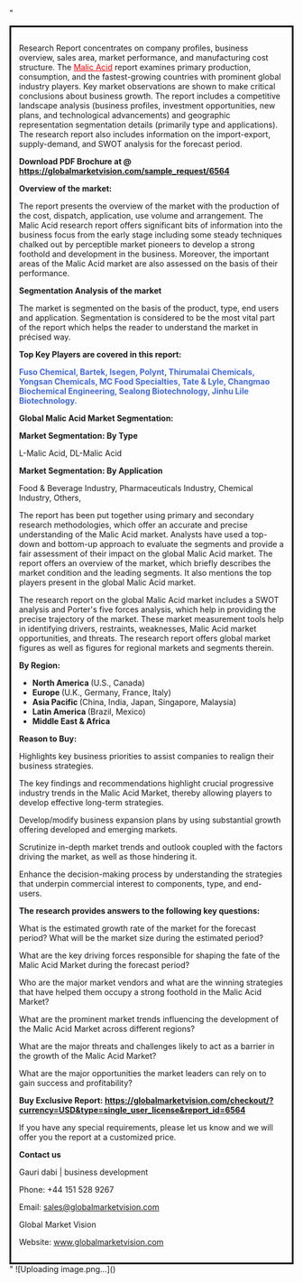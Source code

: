 "<div style='border: 3px solid black; padding: 1em;'>

Research Report concentrates on company profiles, business overview, sales area, market performance, and manufacturing cost structure. The <a style='color: #ff0000;' href='https://globalmarketvision.com/reports/global-malic-acid-market/6564'>Malic Acid</a> report examines primary production, consumption, and the fastest-growing countries with prominent global industry players. Key market observations are shown to make critical conclusions about business growth. The report includes a competitive landscape analysis (business profiles, investment opportunities, new plans, and technological advancements) and geographic representation segmentation details (primarily type and applications). The research report also includes information on the import-export, supply-demand, and SWOT analysis for the forecast period.

<strong>Download PDF Brochure at @</strong><strong> <a style='color: #ff0000;' href='https://globalmarketvision.com/sample_request/6564?utm_source=linkedinPulse&utm_medium=Dhiraj&utm_campaign=Dhiraj'><strong>https://globalmarketvision.com/sample_request/6564 </strong></a></strong>

<strong>Overview of the market:</strong>

The report presents the overview of the market with the production of the cost, dispatch, application, use volume and arrangement. The Malic Acid research report offers significant bits of information into the business focus from the early stage including some steady techniques chalked out by perceptible market pioneers to develop a strong foothold and development in the business. Moreover, the important areas of the Malic Acid market are also assessed on the basis of their performance.

<strong>Segmentation Analysis of the market</strong>

The market is segmented on the basis of the product, type, end users and application. Segmentation is considered to be the most vital part of the report which helps the reader to understand the market in précised way.

<strong>Top Key Players are covered in this report:</strong>

<strong style='color: #4169e1;'>Fuso Chemical, Bartek, Isegen, Polynt, Thirumalai Chemicals, Yongsan Chemicals, MC Food Specialties, Tate & Lyle, Changmao Biochemical Engineering, Sealong Biotechnology, Jinhu Lile Biotechnology.

</strong>

<strong>Global Malic Acid Market Segmentation:</strong>

<strong>Market Segmentation: By Type</strong>

L-Malic Acid, DL-Malic Acid

<strong>Market Segmentation: By Application</strong>

Food & Beverage Industry, Pharmaceuticals Industry, Chemical Industry, Others,

The report has been put together using primary and secondary research methodologies, which offer an accurate and precise understanding of the Malic Acid market. Analysts have used a top-down and bottom-up approach to evaluate the segments and provide a fair assessment of their impact on the global Malic Acid market. The report offers an overview of the market, which briefly describes the market condition and the leading segments. It also mentions the top players present in the global Malic Acid market.

The research report on the global Malic Acid market includes a SWOT analysis and Porter's five forces analysis, which help in providing the precise trajectory of the market. These market measurement tools help in identifying drivers, restraints, weaknesses, Malic Acid market opportunities, and threats. The research report offers global market figures as well as figures for regional markets and segments therein.

<strong>By Region:</strong>
<ul>
  <li><strong> North America </strong>(U.S., Canada)</li>
  <li><strong> Europe </strong>(U.K., Germany, France, Italy)</li>
  <li><strong> Asia Pacific </strong>(China, India, Japan, Singapore, Malaysia)</li>
  <li><strong> Latin America </strong>(Brazil, Mexico)</li>
  <li><strong> Middle East &amp; Africa</strong></li>
</ul>
<strong>Reason to Buy:</strong>

Highlights key business priorities to assist companies to realign their business strategies.

The key findings and recommendations highlight crucial progressive industry trends in the Malic Acid Market, thereby allowing players to develop effective long-term strategies.

Develop/modify business expansion plans by using substantial growth offering developed and emerging markets.

Scrutinize in-depth market trends and outlook coupled with the factors driving the market, as well as those hindering it.

Enhance the decision-making process by understanding the strategies that underpin commercial interest to components, type, and end-users.

<strong>The research provides answers to the following key questions:</strong>

What is the estimated growth rate of the market for the forecast period? What will be the market size during the estimated period?

What are the key driving forces responsible for shaping the fate of the Malic Acid Market during the forecast period?

Who are the major market vendors and what are the winning strategies that have helped them occupy a strong foothold in the Malic Acid Market?

What are the prominent market trends influencing the development of the Malic Acid Market across different regions?

What are the major threats and challenges likely to act as a barrier in the growth of the Malic Acid Market?

What are the major opportunities the market leaders can rely on to gain success and profitability?

<strong>Buy Exclusive Report:</strong><strong> <strong><a style='color: #ff0000;' href='https://globalmarketvision.com/checkout/?currency=USD&type=single_user_license&report_id=6564?utm_source=linkedinPulse&utm_medium=Dhiraj&utm_campaign=Dhiraj'>https://globalmarketvision.com/checkout/?currency=USD&type=single_user_license&report_id=6564</a></strong></strong>

If you have any special requirements, please let us know and we will offer you the report at a customized price.

<strong>Contact us</strong>

Gauri dabi | business development

Phone: +44 151 528 9267

Email: <a href='mailto:sales@globalmarketvision.com'>sales@globalmarketvision.com</a>

Global Market Vision

Website: <a href='http://www.globalmarketvision.com/'>www.globalmarketvision.com</a>

</div>"
![Uploading image.png…]()
